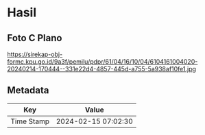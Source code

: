 # Hasil

## Foto C Plano

https://sirekap-obj-formc.kpu.go.id/9a3f/pemilu/pdpr/61/04/16/10/04/6104161004020-20240214-170444--331e22d4-4857-445d-a755-5a938af10fe1.jpg


## Metadata

| Key        | Value               |
| ---------- | ------------------- |
| Time Stamp | 2024-02-15 07:02:30 |



